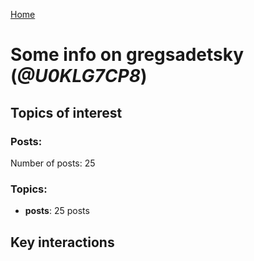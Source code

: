 [Home](https://kelu124.github.io/echommunity/)

# Some info on __gregsadetsky__ (_@U0KLG7CP8_)


## Topics of interest

### Posts: 

Number of posts: 25

### Topics:

* __posts__: 25 posts

## Key interactions 

